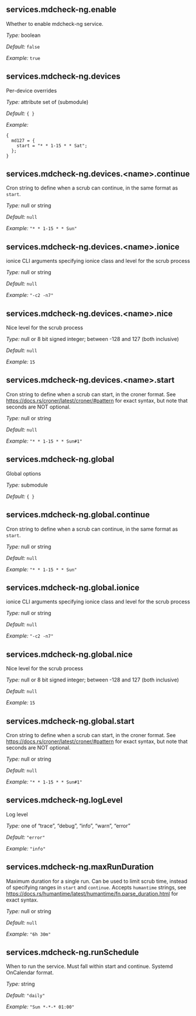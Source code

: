 ## services\.mdcheck-ng\.enable



Whether to enable mdcheck-ng service\.



*Type:*
boolean



*Default:*
` false `



*Example:*
` true `



## services\.mdcheck-ng\.devices

Per-device overrides



*Type:*
attribute set of (submodule)



*Default:*
` { } `



*Example:*

```
{
  md127 = {
    start = "* * 1-15 * * Sat";
  };
}
```



## services\.mdcheck-ng\.devices\.\<name>\.continue



Cron string to define when a scrub can continue, in the same format as ` start `\.



*Type:*
null or string



*Default:*
` null `



*Example:*
` "* * 1-15 * * Sun" `



## services\.mdcheck-ng\.devices\.\<name>\.ionice



ionice CLI arguments specifying ionice class and level for the scrub process



*Type:*
null or string



*Default:*
` null `



*Example:*
` "-c2 -n7" `



## services\.mdcheck-ng\.devices\.\<name>\.nice



Nice level for the scrub process



*Type:*
null or 8 bit signed integer; between -128 and 127 (both inclusive)



*Default:*
` null `



*Example:*
` 15 `



## services\.mdcheck-ng\.devices\.\<name>\.start



Cron string to define when a scrub can start, in the croner format\.
See [https://docs\.rs/croner/latest/croner/\#pattern](https://docs\.rs/croner/latest/croner/\#pattern) for exact syntax, but note that
seconds are NOT optional\.



*Type:*
null or string



*Default:*
` null `



*Example:*
` "* * 1-15 * * Sun#1" `



## services\.mdcheck-ng\.global



Global options



*Type:*
submodule



*Default:*
` { } `



## services\.mdcheck-ng\.global\.continue



Cron string to define when a scrub can continue, in the same format as ` start `\.



*Type:*
null or string



*Default:*
` null `



*Example:*
` "* * 1-15 * * Sun" `



## services\.mdcheck-ng\.global\.ionice



ionice CLI arguments specifying ionice class and level for the scrub process



*Type:*
null or string



*Default:*
` null `



*Example:*
` "-c2 -n7" `



## services\.mdcheck-ng\.global\.nice



Nice level for the scrub process



*Type:*
null or 8 bit signed integer; between -128 and 127 (both inclusive)



*Default:*
` null `



*Example:*
` 15 `



## services\.mdcheck-ng\.global\.start



Cron string to define when a scrub can start, in the croner format\.
See [https://docs\.rs/croner/latest/croner/\#pattern](https://docs\.rs/croner/latest/croner/\#pattern) for exact syntax, but note that
seconds are NOT optional\.



*Type:*
null or string



*Default:*
` null `



*Example:*
` "* * 1-15 * * Sun#1" `



## services\.mdcheck-ng\.logLevel



Log level



*Type:*
one of “trace”, “debug”, “info”, “warn”, “error”



*Default:*
` "error" `



*Example:*
` "info" `



## services\.mdcheck-ng\.maxRunDuration



Maximum duration for a single run\. Can be used to limit scrub time,
instead of specifying ranges in ` start ` and ` continue `\. Accepts
` humantime ` strings, see [https://docs\.rs/humantime/latest/humantime/fn\.parse_duration\.html](https://docs\.rs/humantime/latest/humantime/fn\.parse_duration\.html)
for exact syntax\.



*Type:*
null or string



*Default:*
` null `



*Example:*
` "6h 30m" `



## services\.mdcheck-ng\.runSchedule



When to run the service\. Must fall within start and continue\. Systemd OnCalendar format\.



*Type:*
string



*Default:*
` "daily" `



*Example:*
` "Sun *-*-* 01:00" `


